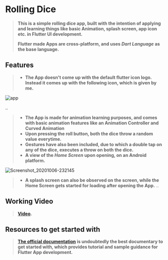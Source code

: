 # Rolling Dice
> **This is a simple rolling dice app, built with the intention of applying and learning things like basic Animation, splash screen, app icon etc. in Flutter UI development.**<p></p>
> **Flutter made Apps are cross-platform, and uses *Dart Language* as the base language.** 

## Features
> - **The App doesn't come up with the default flutter icon logo. Instead it comes up with the following icon, which is given by me.**

![app](https://user-images.githubusercontent.com/48630662/95249197-f87a8500-0835-11eb-96e4-4766ce1c85c5.jpg)




 
 ..
> - **The App is made for animation learning purposes, and comes with basic animation features like an Animation Controller and Curved Animation**
> - **Upon pressing the roll button, both the dice throw a random value everytime.**
> - **Gestures have also been included, due to which a double tap on any of the dice, executes a throw on both the dice.**
> - **A view of the *Home Screen* upon opening, on an Android platform.**

 ![Screenshot_20201006-232145](https://user-images.githubusercontent.com/48630662/95249270-0c25eb80-0836-11eb-9370-00da300ff03b.jpg)
> - **A splash screen can also be observed on the screen, while the Home Screen gets started for loading after opening the App.**
..
## Working Video
> **[Video](https://www.dropbox.com/s/fos5f4gax3gupxm/Edited_20201006_233401.mp4?dl=0).**

## Resources to get started with
> **[The official documentation](https://flutter.dev/docs) is undoubtedly the best documentary to get started with, which provides tutorial and sample guidance for Flutter App development.** 
